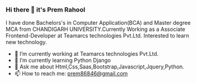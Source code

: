 ### Hi there 👋 it's Prem Rahool
I have done Bachelors's in Computer Application(BCA) and Master degree MCA from CHANDIGARH UNIVERSITY.Currently Working as a Associate Frontend-Developer at Teamarcs technologies Pvt.Ltd. Interested to learn new technology.

- 🔭 I’m currently working at Teamarcs technologies Pvt.Ltd.
- 🌱 I’m currently learning Python Django 
- 💬 Ask me about  Html,Css,Saas,Bootstrap,Javascript,Jquery,Python.
- 📫 How to reach me: prem86846@gmail.com 
